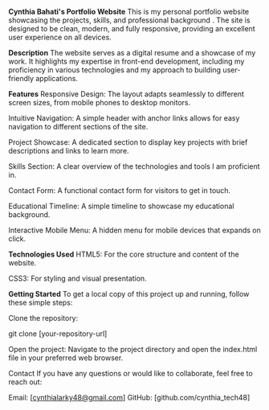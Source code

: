 
**Cynthia Bahati's Portfolio Website**
This is my personal portfolio website showcasing the projects, skills, and professional background . The site is designed to be clean, modern, and fully responsive, providing an excellent user experience on all devices.

**Description**
The website serves as a digital resume and a showcase of my work. It highlights my expertise in front-end development, including my proficiency in various technologies and my approach to building user-friendly applications.

**Features**
Responsive Design: The layout adapts seamlessly to different screen sizes, from mobile phones to desktop monitors.

Intuitive Navigation: A simple header with anchor links allows for easy navigation to different sections of the site.

Project Showcase: A dedicated section to display key projects with brief descriptions and links to learn more.

Skills Section: A clear overview of the technologies and tools I am proficient in.

Contact Form: A functional contact form for visitors to get in touch.

Educational Timeline: A simple timeline to showcase my educational background.

Interactive Mobile Menu: A hidden menu for mobile devices that expands on click.

**Technologies Used**
HTML5: For the core structure and content of the website.

CSS3: For styling and visual presentation.

**Getting Started**
To get a local copy of this project up and running, follow these simple steps:

Clone the repository:

git clone [your-repository-url]

Open the project:
Navigate to the project directory and open the index.html file in your preferred web browser.

Contact
If you have any questions or would like to collaborate, feel free to reach out:

Email: [cynthialarky48@gmail.com]
GitHub: [github.com/cynthia_tech48]
